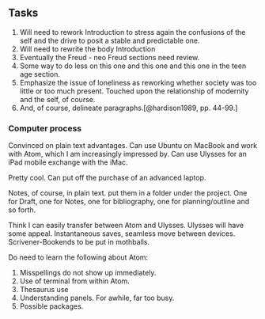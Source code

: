 ## Tasks

1. Will need to rework Introduction to stress again the confusions of the self and the drive to posit a stable and predictable one.
2. Will need to rewrite the body Introduction
3. Eventually the Freud - neo Freud sections need review.
4. Some way to do less on this one and this one and this one in the teen age section.
5. Emphasize the issue of loneliness as reworking whether society was too little or too much present. Touched upon the relationship of modernity and the self, of course.
5. And, of course, delineate paragraphs.[@hardison1989, pp. 44-99.]

### Computer process

Convinced on plain text advantages. Can use Ubuntu on MacBook and work with Atom, which I am increasingly impressed by. Can use Ulysses for an iPad mobile exchange with the iMac.

Pretty cool. Can put off the purchase of an advanced laptop.

Notes, of course, in plain text. put them in a folder under the project. One for Draft, one for Notes, one for bibliography, one for planning/outline and so forth.

Think I can easily transfer between Atom and Ulysses. Ulysses will have some appeal. Instantaneous saves, seamless move between devices.  Scrivener-Bookends to be put in mothballs.


Do need to learn the following about Atom:

1. Misspellings do not show up immediately.
2. Use of terminal from within Atom.
3. Thesaurus use
4. Understanding panels. For awhile, far too busy.
5. Possible packages.
